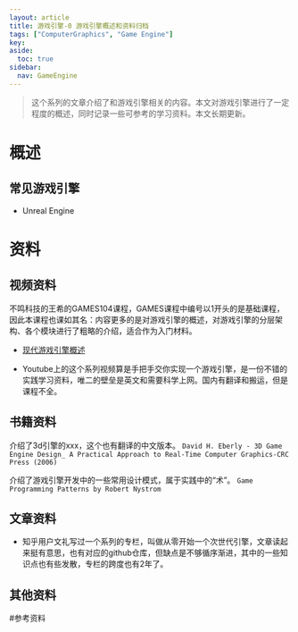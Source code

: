 ```yaml
---
layout: article
title: 游戏引擎-0 游戏引擎概述和资料归档
tags: ["ComputerGraphics", "Game Engine"]
key: 
aside:
  toc: true
sidebar:
  nav: GameEngine
---
```





> 这个系列的文章介绍了和游戏引擎相关的内容。本文对游戏引擎进行了一定程度的概述，同时记录一些可参考的学习资料。本文长期更新。

# 概述

## 常见游戏引擎
- Unreal Engine



# 资料

## 视频资料

不鸣科技的王希的GAMES104课程，GAMES课程中编号以1开头的是基础课程，因此本课程也课如其名：内容更多的是对游戏引擎的概述，对游戏引擎的分层架构、各个模块进行了粗略的介绍，适合作为入门材料。
- [现代游戏引擎概述]()

- Youtube上的这个系列视频算是手把手交你实现一个游戏引擎，是一份不错的实践学习资料，唯二的壁垒是英文和需要科学上网。国内有翻译和搬运，但是课程不全。
[]()



## 书籍资料

介绍了3d引擎的xxx，这个也有翻译的中文版本。
`David H. Eberly - 3D Game Engine Design_ A Practical Approach to Real-Time Computer Graphics-CRC Press (2006)`

介绍了游戏引擎开发中的一些常用设计模式，属于实践中的“术”。
`Game Programming Patterns by Robert Nystrom`

## 文章资料
- 知乎用户文礼写过一个系列的专栏，叫做从零开始一个次世代引擎，文章读起来挺有意思，也有对应的github仓库，但缺点是不够循序渐进，其中的一些知识点也有些发散，专栏的跨度也有2年了。
[]()

## 

## 其他资料


#参考资料

<br />
